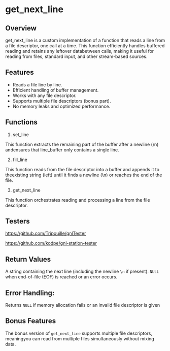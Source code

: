 # get_next_line

## Overview
get_next_line is a custom implementation of a function that reads a line from a file descriptor, one call at a time.
This function efficiently handles buffered reading and retains any leftover databetween calls, making it useful for reading from files, standard input, and other stream-based sources.

## Features
- Reads a file line by line.
- Efficient handling of buffer management.
- Works with any file descriptor.
- Supports multiple file descriptors (bonus part).
- No memory leaks and optimized performance.

## Functions
1. set_line

This function extracts the remaining part of the buffer after a newline (\n) andensures that line_buffer only contains a single line.

2. fill_line

This function reads from the file descriptor into a buffer and appends it to theexisting string (left) until it finds a newline (\n) or reaches the end of the file.

3. get_next_line

This function orchestrates reading and processing a line from the file descriptor.

## Testers
https://github.com/Tripouille/gnlTester 

https://github.com/kodpe/gnl-station-tester

## Return Values
A string containing the next line (including the newline `\n` if present).
`NULL` when end-of-file (EOF) is reached or an error occurs.

## Error Handling:
Returns `NULL` if memory allocation fails or an invalid file descriptor is given

## Bonus Features
The bonus version of `get_next_line` supports multiple file descriptors, meaningyou can read from multiple files simultaneously without mixing data.


